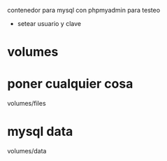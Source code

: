 contenedor para mysql con phpmyadmin para testeo

- setear usuario y clave

# volumes ####################

# poner cualquier cosa
volumes/files

# mysql data
volumes/data
